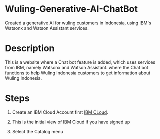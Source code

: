 # Wuling-Generative-AI-ChatBot
Created a generative AI for wuling customers in Indonesia, using IBM's Watsonx and Watson Assistant services.

# Description
This is a website where a Chat bot feature is added, which uses services from IBM, namely Watsonx and Watson Assistant. where the Chat bot functions to help Wuling Indonesia customers to get information about Wuling Indonesia.

# Steps

1. Create an IBM Cloud Account first
[IBM CLoud](https://cloud.ibm.com/).

2. This is the initial view of IBM Cloud if you have signed up
  

3. Select the Catalog menu


